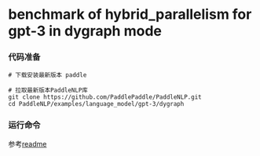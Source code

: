 # benchmark of hybrid_parallelism for gpt-3 in dygraph mode
### 代码准备
```
# 下载安装最新版本 paddle

# 拉取最新版本PaddleNLP库
git clone https://github.com/PaddlePaddle/PaddleNLP.git
cd PaddleNLP/examples/language_model/gpt-3/dygraph

```
### 运行命令
参考[readme](https://github.com/sljlp/PaddleNLP/tree/develop/examples/language_model/gpt-3#readme)
